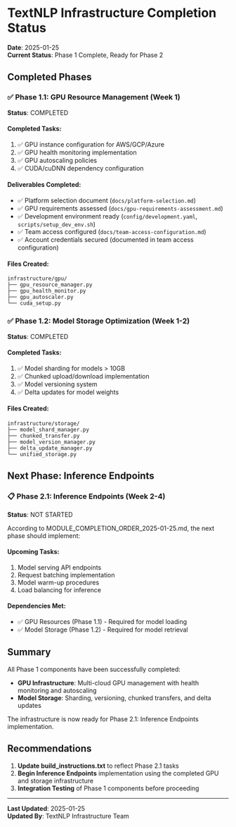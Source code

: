 # TextNLP Infrastructure Completion Status

**Date**: 2025-01-25  
**Current Status**: Phase 1 Complete, Ready for Phase 2

## Completed Phases

### ✅ Phase 1.1: GPU Resource Management (Week 1)
**Status**: COMPLETED

#### Completed Tasks:
1. ✅ GPU instance configuration for AWS/GCP/Azure
2. ✅ GPU health monitoring implementation  
3. ✅ GPU autoscaling policies
4. ✅ CUDA/cuDNN dependency configuration

#### Deliverables Completed:
- ✅ Platform selection document (`docs/platform-selection.md`)
- ✅ GPU requirements assessed (`docs/gpu-requirements-assessment.md`)
- ✅ Development environment ready (`config/development.yaml`, `scripts/setup_dev_env.sh`)
- ✅ Team access configured (`docs/team-access-configuration.md`)
- ✅ Account credentials secured (documented in team access configuration)

#### Files Created:
```
infrastructure/gpu/
├── gpu_resource_manager.py
├── gpu_health_monitor.py
├── gpu_autoscaler.py
└── cuda_setup.py
```

### ✅ Phase 1.2: Model Storage Optimization (Week 1-2)
**Status**: COMPLETED

#### Completed Tasks:
1. ✅ Model sharding for models > 10GB
2. ✅ Chunked upload/download implementation
3. ✅ Model versioning system
4. ✅ Delta updates for model weights

#### Files Created:
```
infrastructure/storage/
├── model_shard_manager.py
├── chunked_transfer.py
├── model_version_manager.py
├── delta_update_manager.py
└── unified_storage.py
```

## Next Phase: Inference Endpoints

### 📋 Phase 2.1: Inference Endpoints (Week 2-4)
**Status**: NOT STARTED

According to MODULE_COMPLETION_ORDER_2025-01-25.md, the next phase should implement:

#### Upcoming Tasks:
1. Model serving API endpoints
2. Request batching implementation
3. Model warm-up procedures
4. Load balancing for inference

#### Dependencies Met:
- ✅ GPU Resources (Phase 1.1) - Required for model loading
- ✅ Model Storage (Phase 1.2) - Required for model retrieval

## Summary

All Phase 1 components have been successfully completed:
- **GPU Infrastructure**: Multi-cloud GPU management with health monitoring and autoscaling
- **Model Storage**: Sharding, versioning, chunked transfers, and delta updates

The infrastructure is now ready for Phase 2.1: Inference Endpoints implementation.

## Recommendations

1. **Update build_instructions.txt** to reflect Phase 2.1 tasks
2. **Begin Inference Endpoints** implementation using the completed GPU and storage infrastructure
3. **Integration Testing** of Phase 1 components before proceeding

---

**Last Updated**: 2025-01-25  
**Updated By**: TextNLP Infrastructure Team